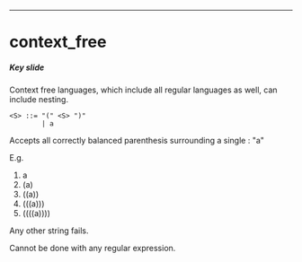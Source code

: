 
---



# context_free


##### Key slide

Context free languages, which include all regular languages as well, can include
nesting.

```bnf
<S> ::= "(" <S> ")"
        | a
```

Accepts all correctly balanced parenthesis surrounding a single : "a"

E.g.

1. a
2. (a)
3. ((a))
4. (((a)))
5. ((((a))))

Any other string fails.

Cannot be done with any regular expression.
